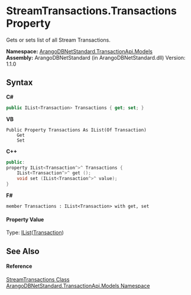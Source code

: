# StreamTransactions.Transactions Property 
 

Gets or sets list of all Stream Transactions.

**Namespace:**&nbsp;<a href="11a5cf74-6bc1-28c9-ea61-87f0e62011a0">ArangoDBNetStandard.TransactionApi.Models</a><br />**Assembly:**&nbsp;ArangoDBNetStandard (in ArangoDBNetStandard.dll) Version: 1.1.0

## Syntax

**C#**<br />
``` C#
public IList<Transaction> Transactions { get; set; }
```

**VB**<br />
``` VB
Public Property Transactions As IList(Of Transaction)
	Get
	Set
```

**C++**<br />
``` C++
public:
property IList<Transaction^>^ Transactions {
	IList<Transaction^>^ get ();
	void set (IList<Transaction^>^ value);
}
```

**F#**<br />
``` F#
member Transactions : IList<Transaction> with get, set

```


#### Property Value
Type: <a href="https://docs.microsoft.com/dotnet/api/system.collections.generic.ilist-1" target="_blank" rel="noopener noreferrer">IList</a>(<a href="65dd3d0c-d89f-d3bf-4f93-690f264e49ee">Transaction</a>)

## See Also


#### Reference
<a href="3b16bebb-617b-947a-395e-e8ddd42423db">StreamTransactions Class</a><br /><a href="11a5cf74-6bc1-28c9-ea61-87f0e62011a0">ArangoDBNetStandard.TransactionApi.Models Namespace</a><br />